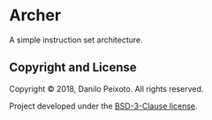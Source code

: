 # Archer
A simple instruction set architecture.

Copyright and License
---------------------
Copyright &copy; 2018, Danilo Peixoto. All rights reserved.

Project developed under the [BSD-3-Clause license](LICENSE).